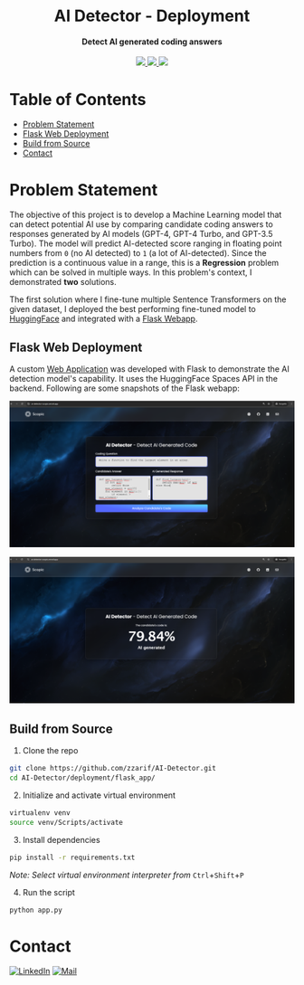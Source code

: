 <h1 align="center">
  <br>
  AI Detector - Deployment
  <br>
</h1>

<h4 align="center">Detect AI generated coding answers</h4>

<p align="center">
  <a href="https://ai-detector-scopic.vercel.app">
    <img src="https://img.shields.io/badge/Demo-YouTube-red.svg">
  </a>
  <a href="https://ai-detector-scopic.vercel.app">
    <img src="https://img.shields.io/badge/Live-Vercel-blue.svg">
  </a>
  <a href="https://opensource.org/licenses/MIT">
    <img src="https://img.shields.io/badge/License-MIT-yellow.svg">
  </a>
</p>

# Table of Contents

<ul>
  <li><a href="#problem-statement">Problem Statement</a></li>
  <li><a href="#flask-web-deployment">Flask Web Deployment</a></li>
  <li><a href="#build-from-source">Build from Source</a></li>
  <li><a href="#contact">Contact</a></li>
</ul>

# Problem Statement

The objective of this project is to develop a Machine Learning model that can detect potential AI use by comparing candidate coding answers to responses generated by AI models (GPT-4, GPT-4 Turbo, and GPT-3.5 Turbo). The model will predict AI-detected score ranging in floating point numbers from `0` (no AI detected) to `1` (a lot of AI-detected). Since the prediction is a continuous value in a range, this is a **Regression** problem which can be solved in multiple ways. In this problem's context, I demonstrated **two** solutions.

The first solution where I fine-tune multiple Sentence Transformers on the given dataset, I deployed the best performing fine-tuned model to [HuggingFace](https://huggingface.co/spaces/zzarif/AI-Detector) and integrated with a [Flask Webapp](https://ai-detector-scopic.vercel.app/).

## Flask Web Deployment

A custom [Web Application](https://ai-detector-scopic.vercel.app/) was developed with Flask to demonstrate the AI detection model's capability. It uses the HuggingFace Spaces API in the backend. Following are some snapshots of the Flask webapp:

![Flask Web App](/deployment/flask_app/ai_detector_home.png)

![Flask Web App](/deployment/flask_app/ai_detector_result.png)

## Build from Source

1. Clone the repo

```bash
git clone https://github.com/zzarif/AI-Detector.git
cd AI-Detector/deployment/flask_app/
```

2. Initialize and activate virtual environment

```bash
virtualenv venv
source venv/Scripts/activate
```

3. Install dependencies

```bash
pip install -r requirements.txt
```

_Note: Select virtual environment interpreter from_ `Ctrl`+`Shift`+`P`

4. Run the script

```bash
python app.py
```

# Contact

[![LinkedIn](https://img.shields.io/badge/LinkedIn-0077B5?logo=linkedin&logoColor=white)](https://www.linkedin.com/in/zibran-zarif-amio-b82717263/) [![Mail](https://img.shields.io/badge/Gmail-EA4335?logo=gmail&logoColor=fff)](mailto:zibran.zarif.amio@gmail.com)
